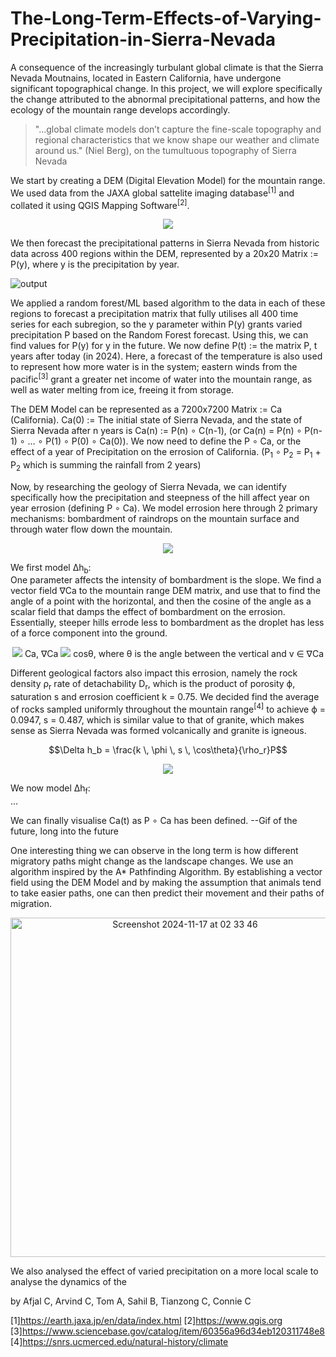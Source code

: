 # The-Long-Term-Effects-of-Varying-Precipitation-in-Sierra-Nevada

A consequence of the increasingly turbulant global climate is that the Sierra Nevada Moutnains, located in Eastern California, have undergone significant topographical change. In this project, we will explore specifically the change attributed to the abnormal precipitational patterns, and how the ecology of the mountain range develops accordingly.
> "...global climate models don’t capture the fine-scale topography and regional characteristics that we know shape our weather and climate around us." (Niel Berg), on the tumultuous topography of Sierra Nevada

We start by creating a DEM (Digital Elevation Model) for the mountain range. We used data from the JAXA global sattelite imaging database<sup>[1]</sup> and collated it using QGIS Mapping Software<sup>[2]</sup>.

<p align="center">
  <img src="https://github.com/user-attachments/assets/fe508619-f97e-4a34-bd10-70871ee8eca9" />
</p>

We then forecast the precipitational patterns in Sierra Nevada from historic data across 400 regions within the DEM, represented by a 20x20 Matrix := P(y), where y is the precipitation by year.

![output](https://github.com/user-attachments/assets/d05bb357-1cc3-45a8-919e-edbaf348fdc2)

We applied a random forest/ML based algorithm to the data in each of these regions to forecast a precipitation matrix that fully utilises all 400 time series for each subregion, so the y parameter within P(y) grants varied precipitation P based on the Random Forest forecast. Using this, we can find values for P(y) for y in the future. We now define P(t) := the matrix P, t years after today (in 2024). Here, a forecast of the temperature is also used to represent how more water is in the system; eastern winds from the pacific<sup>[3]</sup> grant a greater net income of water into the mountain range, as well as water melting from ice, freeing it from storage.

The DEM Model can be represented as a 7200x7200 Matrix := Ca (California). Ca(0) := The initial state of Sierra Nevada, and the state of Sierra Nevada after n years is Ca(n) := P(n) ∘ C(n-1), (or Ca(n) = P(n) ∘ P(n-1) ∘ ... ∘ P(1) ∘ P(0) ∘ Ca(0)). We now need to define the P ∘ Ca, or the effect of a year of Precipitation on the errosion of California. (P<sub>1</sub> ∘ P<sub>2</sub> = P<sub>1</sub> + P<sub>2</sub> which is summing the rainfall from 2 years)

Now, by researching the geology of Sierra Nevada, we can identify specifically how the precipitation and steepness of the hill affect year on year errosion (defining P ∘ Ca). We model errosion here through 2 primary mechanisms: bombardment of raindrops on the mountain surface and through water flow down the mountain. 

<p align="center">
  <img src="https://github.com/user-attachments/assets/7e67aadb-895e-4bfd-af79-70d95f794277" />
</p>

We first model Δh<sub>b</sub>:</br>
One parameter affects the intensity of bombardment is the slope. We find a vector field ∇Ca to the mountain range DEM matrix, and use that to find the angle of a point with the horizontal, and then the cosine of the angle as a scalar field that damps the effect of bombardment on the errosion. Essentially, steeper hills errode less to bombardment as the droplet has less of a force component into the ground.

<p align="center">
  <img src="https://github.com/user-attachments/assets/2104dd34-6c93-4e2d-8d99-fda76790484b" />
  Ca, ∇Ca  
  <img src="https://github.com/user-attachments/assets/2cc7c551-04b8-4ff2-8f90-c834261c76b5" />
  cosθ, where θ is the angle between the vertical and v ∈ ∇Ca
</p>

Different geological factors also impact this errosion, namely the rock density ρ<sub>r</sub> rate of detachability D<sub>r</sub>, which is the product of porosity ϕ, saturation s and errosion coefficient k = 0.75. We decided find the average of rocks sampled uniformly throughout the mountain range<sup>[4]</sup> to achieve ϕ = 0.0947, s = 0.487, which is similar value to that of granite, which makes sense as Sierra Nevada was formed volcanically and granite is igneous.

$$\Delta h_b = \frac{k \, \phi \, s \, \cos\theta}{\rho_r}P$$
<p align="center">
  <img src="https://github.com/user-attachments/assets/83836ee8-b8ec-4592-a1e0-ebb2343c7783" />
</p>

We now model Δh<sub>f</sub>:</br>
...

We can finally visualise Ca(t) as P ∘ Ca has been defined.
--Gif of the future, long into the future

One interesting thing we can observe in the long term is how different migratory paths might change as the landscape changes. We use an algorithm inspired by the A* Pathfinding Algorithm. By establishing a vector field using the DEM Model and by making the assumption that animals tend to take easier paths, one can then predict their movement and their paths of migration. 
<p align="center">
  <img width="543" alt="Screenshot 2024-11-17 at 02 33 46" src="https://github.com/user-attachments/assets/ddcab02c-a6aa-461f-b37a-2f7168e99a63">
</p>

We also analysed the effect of varied precipitation on a more local scale to analyse the dynamics of the  

by Afjal C, Arvind C, Tom A, Sahil B, Tianzong C, Connie C

[1]https://earth.jaxa.jp/en/data/index.html
[2]https://www.qgis.org
[3]https://www.sciencebase.gov/catalog/item/60356a96d34eb120311748e8
[4]https://snrs.ucmerced.edu/natural-history/climate



